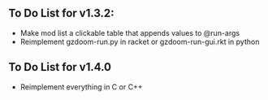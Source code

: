 ## To Do List for v1.3.2:
- Make mod list a clickable table that appends values to @run-args
- Reimplement gzdoom-run.py in racket or gzdoom-run-gui.rkt in python

## To Do List for v1.4.0
- Reimplement everything in C or C++
